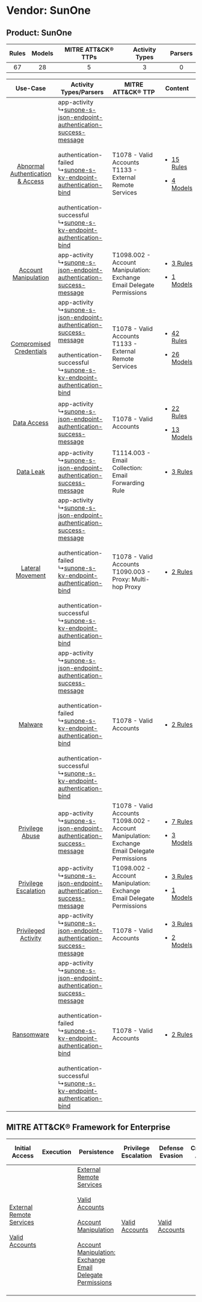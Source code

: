 Vendor: SunOne
==============
Product: SunOne
---------------
| Rules | Models | MITRE ATT&CK® TTPs | Activity Types | Parsers |
|:-----:|:------:|:------------------:|:--------------:|:-------:|
|  67   |   28   |         5          |       3        |    0    |

|    Use-Case    | Activity Types/Parsers    | MITRE ATT&CK® TTP    | Content    |
|:----:| ---- | ---- | ---- |
| [Abnormal Authentication & Access](../../../UseCases/uc_abnormal_authentication_&_access.md) |  app-activity<br> ↳[sunone-s-json-endpoint-authentication-success-message](Ps/pC_sunonesjsonendpointauthenticationsuccessmessage.md)<br><br> authentication-failed<br> ↳[sunone-s-kv-endpoint-authentication-bind](Ps/pC_sunoneskvendpointauthenticationbind.md)<br><br> authentication-successful<br> ↳[sunone-s-kv-endpoint-authentication-bind](Ps/pC_sunoneskvendpointauthenticationbind.md)<br> | T1078 - Valid Accounts<br>T1133 - External Remote Services<br>    | [<ul><li>15 Rules</li></ul><ul><li>4 Models</li></ul>](RM/r_m_sunone_sunone_Abnormal_Authentication_&_Access.md) |
|    [Account Manipulation](../../../UseCases/uc_account_manipulation.md)    |  app-activity<br> ↳[sunone-s-json-endpoint-authentication-success-message](Ps/pC_sunonesjsonendpointauthenticationsuccessmessage.md)<br>    | T1098.002 - Account Manipulation: Exchange Email Delegate Permissions<br>    | [<ul><li>3 Rules</li></ul><ul><li>1 Models</li></ul>](RM/r_m_sunone_sunone_Account_Manipulation.md)    |
|          [Compromised Credentials](../../../UseCases/uc_compromised_credentials.md)          |  app-activity<br> ↳[sunone-s-json-endpoint-authentication-success-message](Ps/pC_sunonesjsonendpointauthenticationsuccessmessage.md)<br><br> authentication-successful<br> ↳[sunone-s-kv-endpoint-authentication-bind](Ps/pC_sunoneskvendpointauthenticationbind.md)<br>    | T1078 - Valid Accounts<br>T1133 - External Remote Services<br>    | [<ul><li>42 Rules</li></ul><ul><li>26 Models</li></ul>](RM/r_m_sunone_sunone_Compromised_Credentials.md)         |
|    [Data Access](../../../UseCases/uc_data_access.md)    |  app-activity<br> ↳[sunone-s-json-endpoint-authentication-success-message](Ps/pC_sunonesjsonendpointauthenticationsuccessmessage.md)<br>    | T1078 - Valid Accounts<br>    | [<ul><li>22 Rules</li></ul><ul><li>13 Models</li></ul>](RM/r_m_sunone_sunone_Data_Access.md)    |
|    [Data Leak](../../../UseCases/uc_data_leak.md)    |  app-activity<br> ↳[sunone-s-json-endpoint-authentication-success-message](Ps/pC_sunonesjsonendpointauthenticationsuccessmessage.md)<br>    | T1114.003 - Email Collection: Email Forwarding Rule<br>    | [<ul><li>3 Rules</li></ul>](RM/r_m_sunone_sunone_Data_Leak.md)    |
|    [Lateral Movement](../../../UseCases/uc_lateral_movement.md)    |  app-activity<br> ↳[sunone-s-json-endpoint-authentication-success-message](Ps/pC_sunonesjsonendpointauthenticationsuccessmessage.md)<br><br> authentication-failed<br> ↳[sunone-s-kv-endpoint-authentication-bind](Ps/pC_sunoneskvendpointauthenticationbind.md)<br><br> authentication-successful<br> ↳[sunone-s-kv-endpoint-authentication-bind](Ps/pC_sunoneskvendpointauthenticationbind.md)<br> | T1078 - Valid Accounts<br>T1090.003 - Proxy: Multi-hop Proxy<br>    | [<ul><li>2 Rules</li></ul>](RM/r_m_sunone_sunone_Lateral_Movement.md)    |
|    [Malware](../../../UseCases/uc_malware.md)    |  app-activity<br> ↳[sunone-s-json-endpoint-authentication-success-message](Ps/pC_sunonesjsonendpointauthenticationsuccessmessage.md)<br><br> authentication-failed<br> ↳[sunone-s-kv-endpoint-authentication-bind](Ps/pC_sunoneskvendpointauthenticationbind.md)<br><br> authentication-successful<br> ↳[sunone-s-kv-endpoint-authentication-bind](Ps/pC_sunoneskvendpointauthenticationbind.md)<br> | T1078 - Valid Accounts<br>    | [<ul><li>2 Rules</li></ul>](RM/r_m_sunone_sunone_Malware.md)    |
|    [Privilege Abuse](../../../UseCases/uc_privilege_abuse.md)    |  app-activity<br> ↳[sunone-s-json-endpoint-authentication-success-message](Ps/pC_sunonesjsonendpointauthenticationsuccessmessage.md)<br>    | T1078 - Valid Accounts<br>T1098.002 - Account Manipulation: Exchange Email Delegate Permissions<br> | [<ul><li>7 Rules</li></ul><ul><li>3 Models</li></ul>](RM/r_m_sunone_sunone_Privilege_Abuse.md)    |
|    [Privilege Escalation](../../../UseCases/uc_privilege_escalation.md)    |  app-activity<br> ↳[sunone-s-json-endpoint-authentication-success-message](Ps/pC_sunonesjsonendpointauthenticationsuccessmessage.md)<br>    | T1098.002 - Account Manipulation: Exchange Email Delegate Permissions<br>    | [<ul><li>3 Rules</li></ul><ul><li>1 Models</li></ul>](RM/r_m_sunone_sunone_Privilege_Escalation.md)    |
|    [Privileged Activity](../../../UseCases/uc_privileged_activity.md)    |  app-activity<br> ↳[sunone-s-json-endpoint-authentication-success-message](Ps/pC_sunonesjsonendpointauthenticationsuccessmessage.md)<br>    | T1078 - Valid Accounts<br>    | [<ul><li>3 Rules</li></ul><ul><li>2 Models</li></ul>](RM/r_m_sunone_sunone_Privileged_Activity.md)    |
|    [Ransomware](../../../UseCases/uc_ransomware.md)    |  app-activity<br> ↳[sunone-s-json-endpoint-authentication-success-message](Ps/pC_sunonesjsonendpointauthenticationsuccessmessage.md)<br><br> authentication-failed<br> ↳[sunone-s-kv-endpoint-authentication-bind](Ps/pC_sunoneskvendpointauthenticationbind.md)<br><br> authentication-successful<br> ↳[sunone-s-kv-endpoint-authentication-bind](Ps/pC_sunoneskvendpointauthenticationbind.md)<br> | T1078 - Valid Accounts<br>    | [<ul><li>2 Rules</li></ul>](RM/r_m_sunone_sunone_Ransomware.md)    |

MITRE ATT&CK® Framework for Enterprise
--------------------------------------
| Initial Access                                                                                                                                   | Execution | Persistence                                                                                                                                                                                                                                                                                                                                 | Privilege Escalation                                                | Defense Evasion                                                     | Credential Access | Discovery | Lateral Movement | Collection                                                                                                                                                            | Command and Control                                                                                                                       | Exfiltration | Impact |
| ------------------------------------------------------------------------------------------------------------------------------------------------ | --------- | ------------------------------------------------------------------------------------------------------------------------------------------------------------------------------------------------------------------------------------------------------------------------------------------------------------------------------------------- | ------------------------------------------------------------------- | ------------------------------------------------------------------- | ----------------- | --------- | ---------------- | --------------------------------------------------------------------------------------------------------------------------------------------------------------------- | ----------------------------------------------------------------------------------------------------------------------------------------- | ------------ | ------ |
| [External Remote Services](https://attack.mitre.org/techniques/T1133)<br><br>[Valid Accounts](https://attack.mitre.org/techniques/T1078)<br><br> |           | [External Remote Services](https://attack.mitre.org/techniques/T1133)<br><br>[Valid Accounts](https://attack.mitre.org/techniques/T1078)<br><br>[Account Manipulation](https://attack.mitre.org/techniques/T1098)<br><br>[Account Manipulation: Exchange Email Delegate Permissions](https://attack.mitre.org/techniques/T1098/002)<br><br> | [Valid Accounts](https://attack.mitre.org/techniques/T1078)<br><br> | [Valid Accounts](https://attack.mitre.org/techniques/T1078)<br><br> |                   |           |                  | [Email Collection](https://attack.mitre.org/techniques/T1114)<br><br>[Email Collection: Email Forwarding Rule](https://attack.mitre.org/techniques/T1114/003)<br><br> | [Proxy: Multi-hop Proxy](https://attack.mitre.org/techniques/T1090/003)<br><br>[Proxy](https://attack.mitre.org/techniques/T1090)<br><br> |              |        |